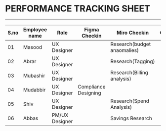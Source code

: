 # PERFORMANCE TRACKING SHEET
-----------------------------------------
|S.no|Employee name|Role|Figma Checkin|Miro Checkin|Comments|
|----|-------------|----|-------------|------------|--------|
|01|Masood|UX Designer||Research(budget anaomalies)||
|02|Abrar|UX Designer||Research(Tagging)||
|03|Mubashir|UX Designer||Research(Billing analysis)||
|04|Mudabbir|UX Designer|Compliance Designing|||
|05|Shiv|UX Designer||Research(Spend Analysis)||
|06|Abbas|PM/UX Designer||Savings Research||
